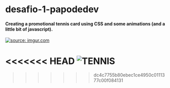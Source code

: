 # desafio-1-papodedev

#### Creating a promotional tennis card using CSS and some animations (and a little bit of javascript).
<a href="https://imgur.com/ioRqvQN"><img src="https://i.imgur.com/ioRqvQN.gif" title="source: imgur.com" /></a>

<<<<<<< HEAD
![TENNIS](/assets/desafioPapoDeDev-2021-01-30_15.43.53.gif)
=======
>>>>>>> dc4c7755b80ebec1ce4950c0111377c00f084131
